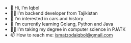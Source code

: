 - 👋 Hi, I’m Iqbol
- 👨‍💻 I'm backend developer from Tajikistan 
- 👀 I’m interested in cars and history 
- 🌱 I’m currently learning Golang, Python and Java
- 👨‍🎓 I'm taking my degree in computer science in PJATK
- 📫 How to reach me: ismatzodaiqbol@gmail.com

<!---
4ashma/4ashma is a ✨ special ✨ repository because its `README.md` (this file) appears on your GitHub profile.
You can click the Preview link to take a look at your changes.
--->
